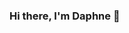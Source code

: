 ### Hi there, I'm Daphne 👋

<!--
**Daph1986/Daph1986** is a ✨ _special_ ✨ repository because its `README.md` (this file) appears on your GitHub profile.

Here are some ideas to get you started:

- 🏢 I’m currently working at company specialized in offset printing.
- :bowtie: I’m currently learning ...
- 👯 I’m looking to collaborate on ...
- 🤔 I’m looking for help with ...
- 💬 Ask me about ...
- 📫 How to reach me: ...
- 😄 Pronouns: she / hers
- ✨ Fun fact: I love to do yoga, cook Japanese food and travel.
-->
